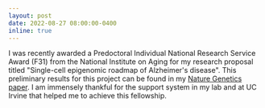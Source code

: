 ```yaml
---
layout: post
date: 2022-08-27 08:00:00-0400
inline: true
---
```


I was recently awarded a Predoctoral Individual National Research Service Award (F31)
from the National Institute on Aging for my research proposal titled "Single-cell
epigenomic roadmap of Alzheimer's disease". This preliminary results for this
project can be found in my [Nature Genetics paper](https://www.nature.com/articles/s41588-021-00894-z). I am immensely thankful for the support system in my 
lab and at UC Irvine that helped me to achieve this fellowship.
